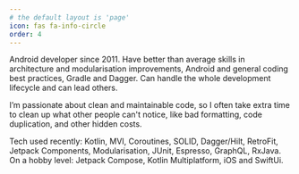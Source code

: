 ```yaml
---
# the default layout is 'page'
icon: fas fa-info-circle
order: 4
---
```


Android developer since 2011. Have better than average skills in architecture and modularisation improvements, Android and general coding best practices, Gradle and Dagger. Can handle the whole development lifecycle and can lead others.

I’m passionate about clean and maintainable code, so I often take extra time to clean up what other people can't notice, like bad formatting, code duplication, and other hidden costs.

Tech used recently: Kotlin, MVI, Coroutines, SOLID, Dagger/Hilt, RetroFit, Jetpack Components, Modularisation, JUnit, Espresso, GraphQL, RxJava. On a hobby level: Jetpack Compose, Kotlin Multiplatform, iOS and SwiftUi.
